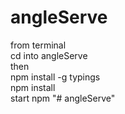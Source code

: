 # angleServe
from terminal\
cd into angleServe\
then\
npm install -g typings\
npm install\
start npm
"# angleServe" 

